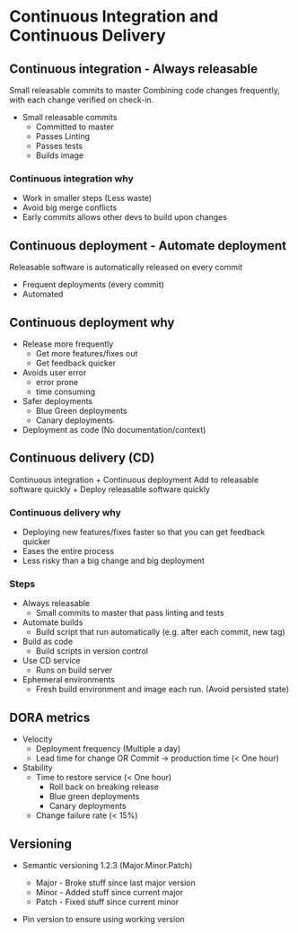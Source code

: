 # Continuous Integration and Continuous Delivery

## Continuous integration - Always releasable

Small releasable commits to master
Combining code changes frequently, with each change verified on check-in.

* Small releasable commits
  * Committed to master
  * Passes Linting
  * Passes tests
  * Builds image

### Continuous integration why

* Work in smaller steps (Less waste)
* Avoid big merge conflicts
* Early commits allows other devs to build upon changes

## Continuous deployment - Automate deployment

Releasable software is automatically released on every commit

* Frequent deployments (every commit)
* Automated

## Continuous deployment why

* Release more frequently
  * Get more features/fixes out
  * Get feedback quicker
* Avoids user error
  * error prone
  * time consuming
* Safer deployments
  * Blue Green deployments
  * Canary deployments
* Deployment as code (No documentation/context)

## Continuous delivery (CD)

Continuous integration + Continuous deployment
Add to releasable software quickly + Deploy releasable software quickly

### Continuous delivery why

* Deploying new features/fixes faster so that you can get feedback quicker
* Eases the entire process
* Less risky than a big change and big deployment

### Steps

* Always releasable
  * Small commits to master that pass linting and tests
* Automate builds
  * Build script that run automatically (e.g. after each commit, new tag)
* Build as code
  * Build scripts in version control
* Use CD service
  * Runs on build server
* Ephemeral environments
  * Fresh build environment and image each run. (Avoid persisted state)

## DORA metrics

* Velocity
  * Deployment frequency (Multiple a day)
  * Lead time for change OR Commit -> production time (< One hour)
* Stability
  * Time to restore service (< One hour)
    * Roll back on breaking release
    * Blue green deployments
    * Canary deployments
  * Change failure rate (< 15%)

## Versioning

* Semantic versioning 1.2.3 (Major.Minor.Patch)
  * Major - Broke stuff since last major version
  * Minor - Added stuff since current major
  * Patch - Fixed stuff since current minor

* Pin version to ensure using working version
